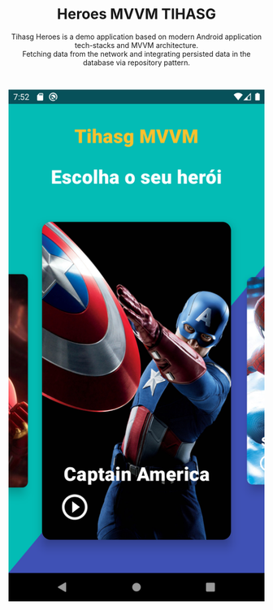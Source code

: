 <h1 align="center">Heroes MVVM TIHASG</h1>

<p align="center">  
Tihasg Heroes is a demo application based on modern Android application tech-stacks and MVVM architecture.<br>
Fetching data from the network and integrating persisted data in the database via repository pattern.
</p>
</br>

<p align="center">
<img src="/previews/america.png"/>
</p>
